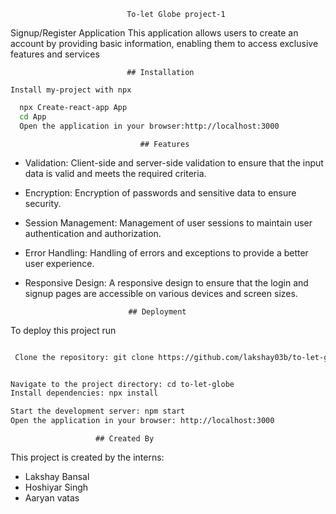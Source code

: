 
                              To-let Globe project-1

Signup/Register Application This application allows users to create an account by providing basic information, enabling them to access exclusive features and services

                              ## Installation
                              
    Install my-project with npx

```bash
  npx Create-react-app App
  cd App
  Open the application in your browser:http://localhost:3000
```
    
                                 ## Features

- Validation: Client-side and server-side validation to ensure that the input data is valid and meets the required criteria.
- Encryption: Encryption of passwords and sensitive data to ensure security.

- Session Management: Management of user sessions to maintain user authentication and authorization.
- Error Handling: Handling of errors and exceptions to provide a better user experience.

- Responsive Design: A responsive design to ensure that the login and signup pages are accessible on various devices and screen sizes.



                             ## Deployment

To deploy this project run

```bash

 Clone the repository: git clone https://github.com/lakshay03b/to-let-globe


Navigate to the project directory: cd to-let-globe
Install dependencies: npx install

Start the development server: npm start
Open the application in your browser: http://localhost:3000

```


                       ## Created By

This project is created by the interns:

-  Lakshay Bansal
-  Hoshiyar Singh 
- Aaryan vatas

